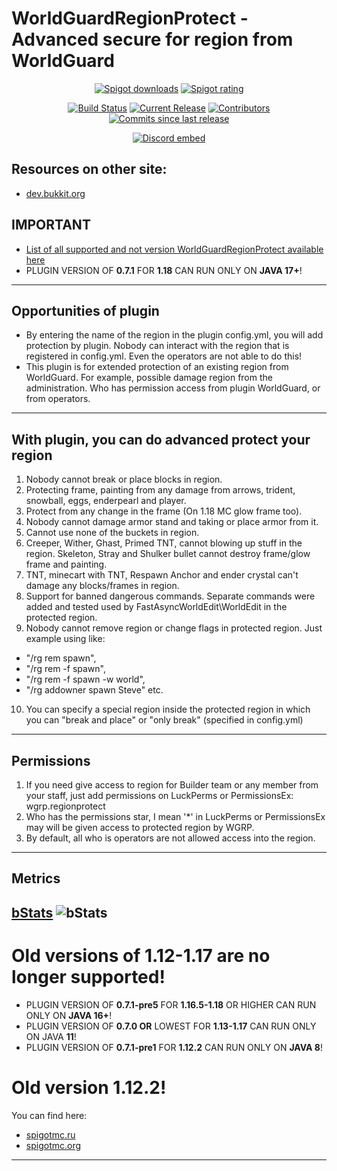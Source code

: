 # WorldGuardRegionProtect - Advanced secure for region from WorldGuard
<p align="center">
<a href="https://www.spigotmc.org/resources/81321/"><img src="https://img.shields.io/spiget/downloads/81321?label=Spigot%20downloads" alt="Spigot downloads"></a>
<a href="https://www.spigotmc.org/resources/81321/"><img src="https://img.shields.io/spiget/rating/81321?label=Spigot%20rating" alt="Spigot rating"></a>
</p>
<p align="center">
<a href="https://ci.codemc.io/job/RitaSister/job/WorldGuardRegionProtect/"><img src="https://ci.codemc.io/job/RitaSister/job/WorldGuardRegionProtect/badge/icon" alt="Build Status"></a>
<a href="https://github.com/RSTeamCore/WorldGuardRegionProtect/releases"><img src="https://img.shields.io/github/release/RitaSister/WorldGuardRegionProtect.svg" alt="Current Release"></a>
<a href="https://github.com/RSTeamCore/WorldGuardRegionProtect/graphs/contributors"><img src="https://img.shields.io/github/contributors/RitaSister/WorldGuardRegionProtect.svg" alt="Contributors"></a>
<a href="https://github.com/RSTeamCore/WorldGuardRegionProtect/commits/master"><img src="https://img.shields.io/github/commits-since/RitaSister/WorldGuardRegionProtect/latest.svg" alt="Commits since last release"></a>

<p align="center"><a href="https://discord.com/invite/kvqvA3GTVF"><img src="https://discordapp.com/api/guilds/918677001479540787/embed.png" alt="Discord embed"></a>
</p>

## Resources on other site:
* [dev.bukkit.org](https://dev.bukkit.org/projects/worldguardregionprotect)

## IMPORTANT
* [List of all supported and not version WorldGuardRegionProtect available here](https://github.com/RitaSister/WorldGuardRegionProtect/blob/master/SECURITY.md)
* PLUGIN VERSION OF **0.7.1** FOR **1.18** CAN RUN ONLY ON **JAVA 17+**!
---
## Opportunities of plugin

* By entering the name of the region in the plugin config.yml, you will add protection by plugin. Nobody can interact with the region that is registered in config.yml. Even the operators are not able to do this!
* This plugin is for extended protection of an existing region from WorldGuard. For example, possible damage region from the administration. Who has permission access from plugin WorldGuard, or from operators.
---
## With plugin, you can do advanced protect your region

1. Nobody cannot break or place blocks in region.
2. Protecting frame, painting from any damage from arrows, trident, snowball, eggs, enderpearl and player.
3. Protect from any change in the frame (On 1.18 MC glow frame too).
4. Nobody cannot damage armor stand and taking or place armor from it.
5. Cannot use none of the buckets in region.
6. Creeper, Wither, Ghast, Primed TNT, cannot blowing up stuff in the region. Skeleton, Stray and Shulker bullet cannot destroy frame/glow frame and painting.
7. TNT, minecart with TNT, Respawn Anchor and ender crystal can't damage any blocks/frames in region.
8. Support for banned dangerous commands. Separate commands were added and tested used by FastAsyncWorldEdit\WorldEdit in the protected region.
9. Nobody cannot remove region or change flags in protected region. Just example using like:
- "/rg rem spawn",
- "/rg rem -f spawn",
- "/rg rem -f spawn -w  world",
- "/rg addowner spawn Steve" etc.
10. You can specify a special region inside the protected region in which you can "break and place" or "only break" (specified in config.yml)
---
## Permissions

1. If you need give access to region for Builder team or any member from your staff, just add permissions on LuckPerms or PermissionsEx: wgrp.regionprotect
2. Who has the permissions star, I mean '*' in LuckPerms or PermissionsEx may will be given access to protected region by WGRP.
3. By default, all who is operators are not allowed access into the region.
---

## Metrics
[bStats](https://bstats.org/plugin/bukkit/WorldGuardRegionProtect/12975)
<img alt="bStats" src="https://bstats.org/signatures/bukkit/WorldGuardRegionProtect.svg"/>
---

# Old versions of 1.12-1.17 are no longer supported!
* PLUGIN VERSION OF **0.7.1-pre5** FOR **1.16.5-1.18** OR HIGHER CAN RUN ONLY ON **JAVA 16+**!
* PLUGIN VERSION OF **0.7.0 OR** LOWEST FOR **1.13-1.17** CAN RUN ONLY ON JAVA **11**!
* PLUGIN VERSION OF **0.7.1-pre1** FOR **1.12.2** CAN RUN ONLY ON **JAVA 8**!

# Old version 1.12.2!
You can find here:
* [spigotmc.ru](https://spigotmc.ru/resources/worldguardregionprotect-1-12-x.518/)
* [spigotmc.org](https://www.spigotmc.org/resources/worldguardregionprotect-1-12.81333//)
---